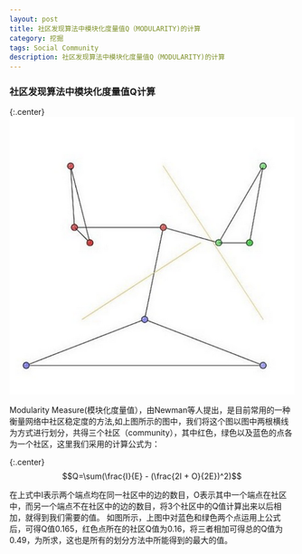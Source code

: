 ```yaml
---
layout: post
title: 社区发现算法中模块化度量值Q（MODULARITY)的计算
category: 挖掘
tags: Social Community
description: 社区发现算法中模块化度量值Q（MODULARITY)的计算 
---
```

<script type="text/javascript" src="http://cdn.mathjax.org/mathjax/latest/MathJax.js?config=default"></script>
### 社区发现算法中模块化度量值Q计算
 

{:.center}
![Alt text](/img/modularity.png  "modularity")


Modularity Measure(模块化度量值），由Newman等人提出，是目前常用的一种衡量网络中社区稳定度的方法,如上图所示的图中，我们将这个图以图中两根横线为方式进行划分，共得三个社区（community），其中红色，绿色以及蓝色的点各为一个社区，这里我们采用的计算公式为：

{:.center}
$$Q=\sum(\frac{I}{E} - (\frac{2I + O}{2E})^2)$$

在上式中I表示两个端点均在同一社区中的边的数目，O表示其中一个端点在社区中，而另一个端点不在社区中的边的数目，将3个社区中的Q值计算出来以后相加，就得到我们需要的值。
如图所示，上图中对蓝色和绿色两个点运用上公式后，可得Q值0.165，红色点所在的社区Q值为0.16，将三者相加可得总的Q值为0.49，为所求，这也是所有的划分方法中所能得到的最大的值。
